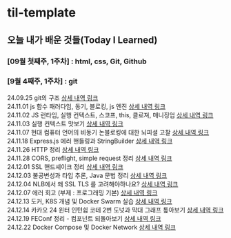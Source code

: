 # til-template

## 오늘 내가 배운 것들(Today I Learned)

### [09월 첫째주, 1주차] : html, css, Git, Github


### [9월 4째주, 1주차] : git

24.09.25 git의 구조 [상세 내역 링크](https://github.com/100-hours-a-week/swan-til/blob/main/Oct/2024-09-25.md)
<br>
24.11.01 js 함수 패러다임, 동기, 블로킹, js 엔진 [상세 내역 링크](https://github.com/100-hours-a-week/swan-til/blob/main/Nov/2024-11-01.md)
<br>
24.11.02 JS 런타임, 실행 컨텍스트, 스코프, this, 클로져, 매니징업 [상세 내역 링크](https://github.com/100-hours-a-week/swan-til/blob/main/Nov/2024-11-02.md)
<br>
24.11.03 실행 컨텍스트 맛보기 [상세 내역 링크](https://github.com/100-hours-a-week/swan-til/blob/main/Nov/2024-11-03.md)
<br>
24.11.07 현대 컴퓨터 언어의 비동기 논블로킹에 대한 뇌피셜 고찰 [상세 내역 링크](https://github.com/100-hours-a-week/swan-til/blob/main/Nov/2024-11-07.md)
<br>
24.11.18 Express.js 에러 핸들링과 StringBuilder [상세 내역 링크](https://github.com/100-hours-a-week/swan-til/blob/main/Nov/2024-11-18.md)
<br>
24.11.26 HTTP 정리 [상세 내역 링크](https://github.com/100-hours-a-week/swan-til/blob/main/Nov/2024-11-26.md)
<br>
24.11.28 CORS, preflight, simple request 정리 [상세 내역 링크](https://github.com/100-hours-a-week/swan-til/blob/main/Nov/2024-11-28.md)
<br>
24.12.01 SSL 핸드셰이크 정리 [상세 내역 링크](https://github.com/100-hours-a-week/swan-til/blob/main/Dec/2024-12-01.md)
<br>
24.12.03 불공변성과 타입 추론, Java 문법 정리 [상세 내역 링크](https://github.com/100-hours-a-week/swan-til/blob/main/Dec/2024-12-03.md)
<br>
24.12.04 NLB에서 왜 SSL TLS 를 고려해야하나요? [상세 내역 링크](https://github.com/100-hours-a-week/swan-til/blob/main/Dec/2024-12-04.md)
<br>
24.12.07 에러 회고 (부제 : 프로그래밍 기본) [상세 내역 링크](https://github.com/100-hours-a-week/swan-til/blob/main/Dec/2024-12-07.md)
<br>
24.12.13 도커, K8S 개념 및 Docker Swarm 실습 [상세 내역 링크](https://github.com/100-hours-a-week/swan-til/blob/main/Dec/2024-12-13.md)
<br>
24.12.14 카카오 24 윈터 인턴쉽 코테 2번 도넛과 막대 그래프 톺아보기 [상세 내역 링크](https://github.com/100-hours-a-week/swan-til/blob/main/Dec/2024-12-14.md)
<br>
24.12.19 FEConf 정리 - 컴포넌트 되돌아보기 [상세 내역 링크](https://github.com/100-hours-a-week/swan-til/blob/main/Dec/2024-12-19.md)
<br>
24.12.22 Docker Compose 및 Docker Network [상세 내역 링크](https://github.com/100-hours-a-week/swan-til/blob/main/Dec/2024-12-22.md)